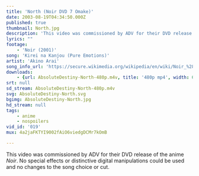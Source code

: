 ```yaml
---
title: 'North (Noir DVD 7 Omake)'
date: 2003-08-19T04:34:50.000Z
published: true
thumbnail: North.jpg
description: 'This video was commissioned by ADV for their DVD release of the anime <cite>Noir</cite>. No special effects or distinctive digital manipulations could be used and no changes to the song choice or cut.'
lyrics: ""
footage:
    - 'Noir (2001)'
song: 'Kirei na Kanjou (Pure Emotions)'
artist: 'Akino Arai'
song_info_url: 'https://secure.wikimedia.org/wikipedia/en/wiki/Noir_%28anime%29#Soundtrack'
downloads:
    - {url: AbsoluteDestiny-North-480p.m4v, title: '480p mp4', width: 640, height: 352, mimetype: video/mp4}
srt: null
sd_stream: AbsoluteDestiny-North-480p.m4v
svg: AbsoluteDestiny-North.svg
bgimg: AbsoluteDestiny-North.jpg
hd_stream: null
tags:
    - anime
    - nospoilers
vid_id: '019'
mux: 4a2jaFKTYI9002fAiO6viedgDCMr7kOmB

---
```

This video was commissioned by ADV for their DVD release of the anime <cite>Noir</cite>. No special effects or distinctive digital manipulations could be used and no changes to the song choice or cut.